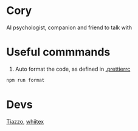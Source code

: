 # Cory

AI psychologist, companion and friend to talk with

# Useful commmands

1. Auto format the code, as defined in [.prettierrc](./.prettierrc)

```bash
npm run format
```

# Devs

[Tiazzo](https://github.com/Tiazzo), [whiitex](https://github.com/whiitex)
